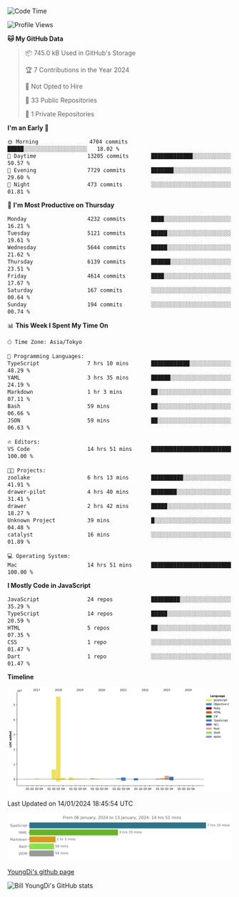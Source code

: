<!--START_SECTION:waka-->
![Code Time](http://img.shields.io/badge/Code%20Time-317%20hrs%2023%20mins-blue)

![Profile Views](http://img.shields.io/badge/Profile%20Views-0-blue)

**🐱 My GitHub Data** 

> 📦 745.0 kB Used in GitHub's Storage 
 > 
> 🏆 7 Contributions in the Year 2024
 > 
> 🚫 Not Opted to Hire
 > 
> 📜 33 Public Repositories 
 > 
> 🔑 1 Private Repositories 
 > 
**I'm an Early 🐤** 

```text
🌞 Morning                4704 commits        █████░░░░░░░░░░░░░░░░░░░░   18.02 % 
🌆 Daytime                13205 commits       █████████████░░░░░░░░░░░░   50.57 % 
🌃 Evening                7729 commits        ███████░░░░░░░░░░░░░░░░░░   29.60 % 
🌙 Night                  473 commits         ░░░░░░░░░░░░░░░░░░░░░░░░░   01.81 % 
```
📅 **I'm Most Productive on Thursday** 

```text
Monday                   4232 commits        ████░░░░░░░░░░░░░░░░░░░░░   16.21 % 
Tuesday                  5121 commits        █████░░░░░░░░░░░░░░░░░░░░   19.61 % 
Wednesday                5644 commits        █████░░░░░░░░░░░░░░░░░░░░   21.62 % 
Thursday                 6139 commits        ██████░░░░░░░░░░░░░░░░░░░   23.51 % 
Friday                   4614 commits        ████░░░░░░░░░░░░░░░░░░░░░   17.67 % 
Saturday                 167 commits         ░░░░░░░░░░░░░░░░░░░░░░░░░   00.64 % 
Sunday                   194 commits         ░░░░░░░░░░░░░░░░░░░░░░░░░   00.74 % 
```


📊 **This Week I Spent My Time On** 

```text
🕑︎ Time Zone: Asia/Tokyo

💬 Programming Languages: 
TypeScript               7 hrs 10 mins       ████████████░░░░░░░░░░░░░   48.29 % 
YAML                     3 hrs 35 mins       ██████░░░░░░░░░░░░░░░░░░░   24.19 % 
Markdown                 1 hr 3 mins         ██░░░░░░░░░░░░░░░░░░░░░░░   07.11 % 
Bash                     59 mins             ██░░░░░░░░░░░░░░░░░░░░░░░   06.66 % 
JSON                     59 mins             ██░░░░░░░░░░░░░░░░░░░░░░░   06.63 % 

🔥 Editors: 
VS Code                  14 hrs 51 mins      █████████████████████████   100.00 % 

🐱‍💻 Projects: 
zoolake                  6 hrs 13 mins       ██████████░░░░░░░░░░░░░░░   41.91 % 
drawer-pilot             4 hrs 40 mins       ████████░░░░░░░░░░░░░░░░░   31.41 % 
drawer                   2 hrs 42 mins       █████░░░░░░░░░░░░░░░░░░░░   18.27 % 
Unknown Project          39 mins             █░░░░░░░░░░░░░░░░░░░░░░░░   04.48 % 
catalyst                 16 mins             ░░░░░░░░░░░░░░░░░░░░░░░░░   01.89 % 

💻 Operating System: 
Mac                      14 hrs 51 mins      █████████████████████████   100.00 % 
```

**I Mostly Code in JavaScript** 

```text
JavaScript               24 repos            █████████░░░░░░░░░░░░░░░░   35.29 % 
TypeScript               14 repos            █████░░░░░░░░░░░░░░░░░░░░   20.59 % 
HTML                     5 repos             ██░░░░░░░░░░░░░░░░░░░░░░░   07.35 % 
CSS                      1 repo              ░░░░░░░░░░░░░░░░░░░░░░░░░   01.47 % 
Dart                     1 repo              ░░░░░░░░░░░░░░░░░░░░░░░░░   01.47 % 
```



**Timeline**

![Lines of Code chart](https://raw.githubusercontent.com/Youngdi/Youngdi/master/assets/bar_graph.png)


 Last Updated on 14/01/2024 18:45:54 UTC
<!--END_SECTION:waka-->

![wakatime](./images/stat.svg)

[YoungDi's github page](https://youngdi.github.io)

![Bill YoungDi's GitHub stats](https://github-readme-stats.vercel.app/api?username=youngdi&count_private=true&show_icons=true)

